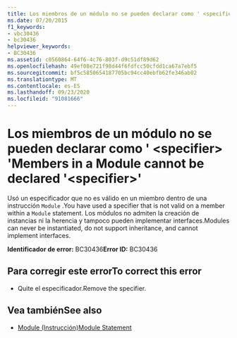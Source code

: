 ```yaml
---
title: Los miembros de un módulo no se pueden declarar como ' <specifier> '
ms.date: 07/20/2015
f1_keywords:
- vbc30436
- bc30436
helpviewer_keywords:
- BC30436
ms.assetid: c0560864-64f6-4c76-803f-d9c51df89d62
ms.openlocfilehash: 49ef08e721f98d44f6fdfcc50cfdd1ca67a7ebf5
ms.sourcegitcommit: bf5c5850654187705bc94cc40ebfb62fe346ab02
ms.translationtype: MT
ms.contentlocale: es-ES
ms.lasthandoff: 09/23/2020
ms.locfileid: "91081666"
---
```

# <a name="members-in-a-module-cannot-be-declared-specifier"></a><span data-ttu-id="906e2-102">Los miembros de un módulo no se pueden declarar como ' \<specifier> '</span><span class="sxs-lookup"><span data-stu-id="906e2-102">Members in a Module cannot be declared '\<specifier>'</span></span>

<span data-ttu-id="906e2-103">Usó un especificador que no es válido en un miembro dentro de una instrucción `Module` .</span><span class="sxs-lookup"><span data-stu-id="906e2-103">You have used a specifier that is not valid on a member within a `Module` statement.</span></span> <span data-ttu-id="906e2-104">Los módulos no admiten la creación de instancias ni la herencia y tampoco pueden implementar interfaces.</span><span class="sxs-lookup"><span data-stu-id="906e2-104">Modules can never be instantiated, do not support inheritance, and cannot implement interfaces.</span></span>  
  
 <span data-ttu-id="906e2-105">**Identificador de error:** BC30436</span><span class="sxs-lookup"><span data-stu-id="906e2-105">**Error ID:** BC30436</span></span>  
  
## <a name="to-correct-this-error"></a><span data-ttu-id="906e2-106">Para corregir este error</span><span class="sxs-lookup"><span data-stu-id="906e2-106">To correct this error</span></span>  
  
- <span data-ttu-id="906e2-107">Quite el especificador.</span><span class="sxs-lookup"><span data-stu-id="906e2-107">Remove the specifier.</span></span>  
  
## <a name="see-also"></a><span data-ttu-id="906e2-108">Vea también</span><span class="sxs-lookup"><span data-stu-id="906e2-108">See also</span></span>

- [<span data-ttu-id="906e2-109">Module (Instrucción)</span><span class="sxs-lookup"><span data-stu-id="906e2-109">Module Statement</span></span>](../language-reference/statements/module-statement.md)
